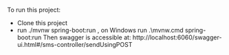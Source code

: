 To run this project:

- Clone this project
- run ./mvnw spring-boot:run , on Windows run .\mvnw.cmd spring-boot:run
Then swagger is accessible at:
http://localhost:6060/swagger-ui.html#/sms-controller/sendUsingPOST
